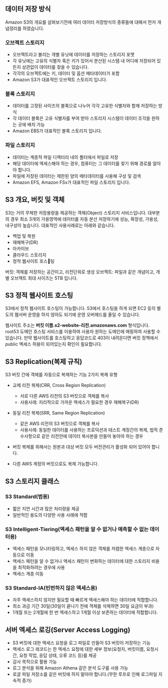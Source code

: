
## 데이터 저장 방식
Amazon S3의 개요를 살펴보기전에 여러 데이터 저장방식의 종류들에 대해서 먼저 개념정리를 하였습니다.

### 오브젝트 스토리지
- 오브젝트라고 불리는 개별 유닛에 데이터를 저장하는 스토리지 포맷
- 각 유닛에는 고유의 식별자 혹은 키가 있어서 분산된 시스템 내 어디에 저장되어 있든지 상관없이 데이터를 찾을 수 있습니다.
- 각각의 오브젝트에는 키, 데이터 및 옵션 메타데이터가 포함
- Amazon S3가 대표적인 오브젝트 스토리지 입니다.

### 블록 스토리지
- 데이터를 고정된 사이즈의 블록으로 나누어 각각 고유한 식별자와 함께 저장하는 방식
- 각 데이터 블록은 고유 식별자를 부여 받아 스토리지 시스템이 데이터 조각을 원하는 곳에 배치 가능
- Amazon EBS가 대표적인 블록 스토리지 입니다.

### 파일 스토리지
- 데이터는 계층적 파일 디렉터리 내의 폴터에서 파일로 저장
- 해당 데이터에 엑세스해야 하는 경우, 컴퓨터는 그 데이터를 찾기 위해 경로를 알아야 합니다.
- 파일에 저장된 데이터는 제한된 양의 메타데이터를 사용해 구성 및 검색
- Amazon EFS, Amazon FSx가 대표적인 파일 스토리지 입니다.


## S3 개요, 버킷 및 객체
S3는 거의 무제한 저장용량을 제공하는 객체(Object) 스토리지 서비스입니다.
대부분의 경우 최소 3개의 가용영역에 데이터를 자동 분산 저장하기에 성능, 확장성, 가용성, 내구성이 높습니다.
대표적인 사용사례로는 아래와 같습니다.

- 백업 및 복원
- 재해복구(DR)
- 아카이브
- 클라우드 스토리지
- 정적 웹사이트 호스팅


버킷: 객체를 저장하는 공간이고, 리전단위로 생성
오브젝트: 파일과 같은 개념이고, 개별 오브젝트 최대 사이즈는 5TB 입니다.


## S3 정적 웹사이트 호스팅

S3에서 정적 웹사이트 호스팅이 가능합니다. S3에서 호스팅을 하게 되면 EC2 등의 별도의 웹서버 운영을 하지 않아도 되기에 운영 오버헤드를 줄일 수 있습니다.

웹사이트 주소는 **버킷 이름.s2-website-리전.amazonaws.com** 형식입니다.
root53 도메인 호스팅 서비스를 이용하여 사용자 원하는 도메인에 매핑하여 사용할 수 있습니다. 만약 웹사이트를 호스팅하고 응답코드로 403이 내려온다면 버킷 정책에서  public 엑세스 허용이 되어있는지 확인이 필요합니다.


## S3 Replication(복제 규칙)
S3 버킷 간에 객체를 자동으로 복제하는 기능
2가지 복제 유형

- 교체 리전 복제(CRR, Cross Region Replication)
	- 서로 다른 AWS 리전의 S3 버킷으로 객체를 복사
	- 사용사례: 지리적으로 가까운 엑세스가 필요한 경우 재해복구(DR)

- 동일 리전 복제(SRR, Same Region Replication)
	- 같은 AWS 리전의 S3 버킷으로 객체를 복사
	- 사용사례: 동일한 데이터를 사용하는 프로덕션과 테스트 계정간의 복제, 법적 준수사항으로 같은 리전안에 데이터 복사본을 만들어 놓아야 하는 경우



- 버킷 복제를 위해서는 원본과 대상 버킷 모두 버전관리가 활성화 되어 있어야 합니다.
- 다른 AWS 계정의 버킷으로도 복제 가능합니다.



## S3 스토리지 클래스
### S3 Standard(범용)
- 짧은 지연 시간과 많은 처리량을 제공
- 일반적인 용도의 다양한 사용 사례에 적합

### S3 Intelligent-Tiering(엑세스 패턴을 알 수 없거나 예측할 수  없는 데이터용)
- 엑세스 패턴을 모니터링하고, 엑세스 하지 않은 객체를 저렴한 액세스 계층으로 자동으로 이동
- 액세스 패턴을 알 수 없거나 액세스 패턴이 변화하는 데이터에 대한 스토리지 비용을 최적화하려는 경우에 사용
- 액세스 계층 이동
### S3 Standard-IA(빈번하지 않은 엑세스용)
- 자주 엑세스하지 않지만 필요할 때 빠르게 엑세스해야 하는 데이터에 적합합니다.
- 최소 과금 기간 30일(30일이 끝나기 전에 객체를 삭제하면 30일 요금이 부과)
- 1개월 또는 2개월에 한 번 엑세스하고 1개월 이상 보존하는 데이터에 적합합니다.



## 서버 엑세스 로깅(Server Access Logging)

-  S3 버킷에 대한 엑세스 요청을 로그 파일로 만들어 S3 버킷이 저장하는 기능
- 엑세스 로그 레코드는 한 엑세스 요청에 대한 세부 정보(요청자, 버킷이름, 요청시간, 요청 작업, 응답 상태, 오류 코드 등)를 제공
- 감사 목적으로 활용 가능
- 로그 분석을 위해 Amazon Athena 같은 분석 도구를 사용 가능
- 로글 파일 저장소를 같은 버킷에 하지 말아야 합니다.(무한 루프로 인해 로그파일 지속적 증가)
